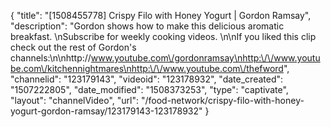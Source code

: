 {
    "title": "[1508455778] Crispy Filo with Honey Yogurt | Gordon Ramsay",
    "description": "Gordon shows how to make this delicious aromatic breakfast. \nSubscribe for weekly cooking videos. \n\nIf you liked this clip check out the rest of Gordon's channels:\n\nhttp:\/\/www.youtube.com\/gordonramsay\nhttp:\/\/www.youtube.com\/kitchennightmares\nhttp:\/\/www.youtube.com\/thefword",
    "channelid": "123179143",
    "videoid": "123178932",
    "date_created": "1507222805",
    "date_modified": "1508373253",
    "type": "captivate",
    "layout": "channelVideo",
    "url": "\/food-network\/crispy-filo-with-honey-yogurt-gordon-ramsay\/123179143-123178932"
}